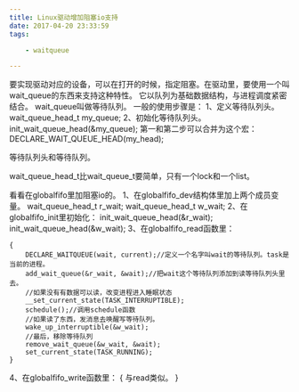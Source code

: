 ```yaml
---
title: Linux驱动增加阻塞io支持
date: 2017-04-20 23:33:59
tags:

	- waitqueue

---
```

要实现驱动对应的设备，可以在打开的时候，指定阻塞。在驱动里，要使用一个叫wait_queue的东西来支持这种特性。
它以队列为基础数据结构，与进程调度紧密结合。
wait_queue叫做等待队列。
一般的使用步骤是：
1、定义等待队列头。
wait_queue_head_t my_queue;
2、初始化等待队列头。
init_wait_queue_head(&my_queue);
第一和第二步可以合并为这个宏：DECLARE_WAIT_QUEUE_HEAD(my_head);


等待队列头和等待队列。

wait_queue_head_t比wait_queue_t要简单，只有一个lock和一个list。


看看在globalfifo里加阻塞io的。
1、在globalfifo_dev结构体里加上两个成员变量。
wait_queue_head_t r_wait;
wait_queue_head_t w_wait;
2、在globalfifo_init里初始化：
init_wait_queue_head(&r_wait);
init_wait_queue_head(&w_wait);
3、在globalfifo_read函数里：
```
{
	DECLARE_WAITQUEUE(wait, current);//定义一个名字叫wait的等待队列。task是当前的进程。
	add_wait_queue(&r_wait, &wait);//把wait这个等待队列添加到读等待队列头里去。
	//如果没有有数据可以读，改变进程进入睡眠状态
	__set_current_state(TASK_INTERRUPTIBLE);
	schedule();//调用schedule函数
	//如果读了东西，发消息去唤醒写等待队列。
	wake_up_interruptible(&w_wait);
	//最后，移除等待队列
	remove_wait_queue(&w_wait, &wait);
	set_current_state(TASK_RUNNING);
}
```
4、在globalfifo_write函数里：
{
	与read类似。
}